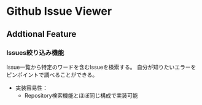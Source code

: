# Github Issue Viewer

## Addtional Feature
### Issues絞り込み機能
Issue一覧から特定のワードを含むIssueを検索する。
自分が知りたいエラーをピンポイントで調べることができる。
- 実装容易性：
  - Repository検索機能とほぼ同じ構成で実装可能

